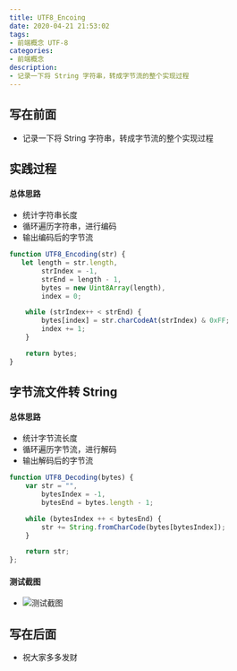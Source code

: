 ```yaml
---
title: UTF8_Encoing
date: 2020-04-21 21:53:02
tags:
- 前端概念 UTF-8
categories:
- 前端概念
description:
- 记录一下将 String 字符串，转成字节流的整个实现过程
---
```


## 写在前面
- 记录一下将 String 字符串，转成字节流的整个实现过程

<!-- more -->

## 实践过程
#### 总体思路
- 统计字符串长度
- 循环遍历字符串，进行编码
- 输出编码后的字节流

```javascript
function UTF8_Encoding(str) {
   let length = str.length,
        strIndex = -1,
        strEnd = length - 1,
        bytes = new Uint8Array(length),
        index = 0;

    while (strIndex++ < strEnd) {
        bytes[index] = str.charCodeAt(strIndex) & 0xFF;
        index += 1;
    }

    return bytes;
}
```

## 字节流文件转 String
#### 总体思路
- 统计字节流长度
- 循环遍历字节流，进行解码
- 输出解码后的字节流

```javascript
function UTF8_Decoding(bytes) {
    var str = "",
        bytesIndex = -1,
        bytesEnd = bytes.length - 1;

    while (bytesIndex ++ < bytesEnd) {
        str += String.fromCharCode(bytes[bytesIndex]);
    }

    return str;
};
```

#### 测试截图
- ![测试截图](http://p0.meituan.net/myvideodistribute/1adbcd8a4c10e2fd308373e0050eafce62354.png)

## 写在后面
- 祝大家多多发财

